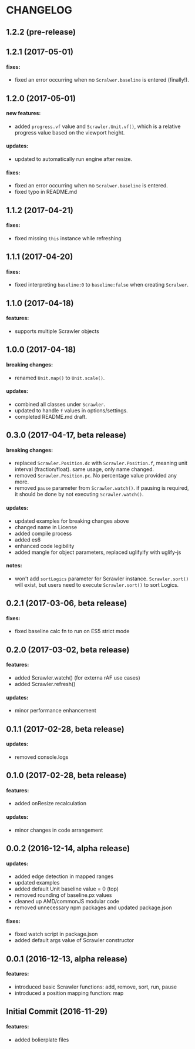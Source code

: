 CHANGELOG
=========

## 1.2.2 (pre-release)

## 1.2.1 (2017-05-01)

#### fixes:
- fixed an error occurring when no `Scralwer.baseline` is entered (finally!).

## 1.2.0 (2017-05-01)

#### new features:
- added `progress.vf` value and `Scrawler.Unit.vf()`, which is a relative progress value based on the viewport height.

#### updates:
- updated to automatically run engine after resize.

#### fixes:
- fixed an error occurring when no `Scralwer.baseline` is entered.
- fixed typo in README.md

## 1.1.2 (2017-04-21)

#### fixes:
- fixed missing `this` instance while refreshing

## 1.1.1 (2017-04-20)

#### fixes:
- fixed interpreting `baseline:0` to `baseline:false` when creating `Scralwer`.

## 1.1.0 (2017-04-18)

#### features:
- supports multiple Scrawler objects

## 1.0.0 (2017-04-18)

#### breaking changes:
- renamed `Unit.map()` to `Unit.scale()`.

#### updates:
- combined all classes under `Scrawler`.
- updated to handle `f` values in options/settings.
- completed README.md draft.

## 0.3.0 (2017-04-17, beta release)

#### breaking changes:
- replaced `Scrawler.Position.dc` with `Scrawler.Position.f`, meaning unit interval (fraction/float). same usage, only name changed.
- removed `Scrawler.Position.pc`. No percentage value provided any more.
- removed `pause` parameter from `Scrawler.watch()`. if pausing is required, it should be done by not executing `Scrawler.watch()`.

#### updates:
- updated examples for breaking changes above
- changed name in License
- added compile process
- added es6
- enhanced code legibility
- added mangle for object parameters, replaced uglifyify with uglify-js

#### notes:
- won't add `sortLogics` parameter for Scrawler instance. `Scrawler.sort()` will exist, but users need to execute `Scrawler.sort()` to sort Logics.

## 0.2.1 (2017-03-06, beta release)

#### fixes:
- fixed baseline calc fn to run on ES5 strict mode

## 0.2.0 (2017-03-02, beta release)

#### features:
- added Scrawler.watch() (for externa rAF use cases)
- added Scrawler.refresh()

#### updates:
- minor performance enhancement

## 0.1.1 (2017-02-28, beta release)

#### updates:
- removed console.logs

## 0.1.0 (2017-02-28, beta release)

#### features:
- added onResize recalculation

#### updates:
- minor changes in code arrangement

## 0.0.2 (2016-12-14, alpha release)

#### updates:
- added edge detection in mapped ranges
- updated examples
- added default Unit baseline value = 0 (top)
- removed rounding of baseline.px values
- cleaned up AMD/commonJS modular code
- removed unnecessary npm packages and updated package.json

#### fixes:
- fixed watch script in package.json
- added default args value of Scrawler constructor

## 0.0.1 (2016-12-13, alpha release)

#### features:
- introduced basic Scrawler functions: add, remove, sort, run, pause
- introduced a position mapping function: map

## Initial Commit (2016-11-29)

#### features:
- added bolierplate files



